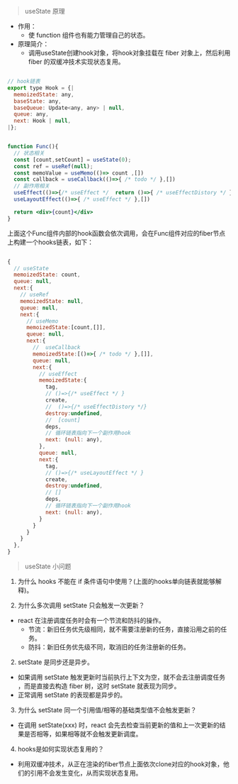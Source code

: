 > useState 原理

- 作用：
  - 使 function 组件也有能力管理自己的状态。
- 原理简介：
  - 调用useState创建hook对象，将hook对象挂载在 fiber 对象上，然后利用 fiber 的双缓冲技术实现状态复用。

```jsx

// hook链表
export type Hook = {|
  memoizedState: any,
  baseState: any,
  baseQueue: Update<any, any> | null,
  queue: any,
  next: Hook | null,
|};


function Func(){
  // 状态相关
  const [count,setCount] = useState(0);
  const ref = useRef(null);
  const memoValue = useMemo(()=> count ,[])
  const callback = useCallback(()=>{ /* todo */ },[])
  // 副作用相关
  useEffect(()=>{/* useEffect */  return ()=>{ /* useEffectDistory */ }  },[count])
  useLayoutEffect(()=>{ /* useEffect */ },[])

  return <div>{count}</div>
}
```
上面这个Func组件内部的hook函数会依次调用，会在Func组件对应的fiber节点上构建一个hooks链表，如下：

```js

{
  // useState
  memoizedState: count,
  queue: null,
  next:{
    // useRef
    memoizedState: null,
    queue: null,
    next:{
      // useMemo
      memoizedState:[count,[]],
      queue: null,
      next:{
        //  useCallback
        memoizedState:[()=>{ /* todo */ },[]],
        queue: null,
        next:{
          // useEffect
          memoizedState:{
            tag,
            // ()=>{/* useEffect */ }
            create,
            //  ()=>{/* useEffectDistory */}
            destroy:undefined,
            //  [count]
            deps,
            // 循环链表指向下一个副作用hook
            next: (null: any),
          },
          queue: null,
          next:{
            tag,
            // ()=>{/* useLayoutEffect */ }
            create,
            destroy:undefined,
            // []
            deps,
            // 循环链表指向下一个副作用hook
            next: (null: any),
          }
        }
      }
    }
  }, 
}


```



> useState 小问题

1. 为什么 hooks 不能在 if 条件语句中使用？(上面的hooks单向链表就能够解释)。

2. 为什么多次调用 setState 只会触发一次更新？

  - react 在注册调度任务时会有一个节流和防抖的操作。
    - 节流：新旧任务优先级相同，就不需要注册新的任务，直接沿用之前的任务。
    - 防抖：新旧任务优先级不同，取消旧的任务注册新的任务。

2. setState 是同步还是异步。

  - 如果调用 setState 触发更新时当前执行上下文为空，就不会去注册调度任务 ，而是直接去构造 fiber 树，这时 setState 就表现为同步。
  - 正常调用 setState 的表现都是异步的。

3. 为什么 setState 同一个引用值/相等的基础类型值不会触发更新？

  - 在调用 setState(xxx) 时，react 会先去检查当前更新的值和上一次更新的结果是否相等，如果相等就不会触发更新调度。

4. hooks是如何实现状态复用的？
  - 利用双缓冲技术，从正在渲染的fiber节点上面依次clone对应的hook对象，他们的引用不会发生变化，从而实现状态复用。
  
